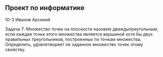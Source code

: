 ## Проект по информатике

10-3 Иванов Арсений
        
Задача 7:
Множество точек на плоскости назовем дваждытреугольным, если каждая точка этого
множества является вершиной хотя бы двух правильных треугольников, построенных по 
точкам множества. Определить, удовлетворяет ли заданное множество точек этому свойству.

